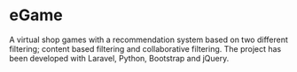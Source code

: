 # eGame
A virtual shop games with a recommendation system based on two different filtering; content based filtering and collaborative filtering. The project has been developed with Laravel, Python, Bootstrap and jQuery.
